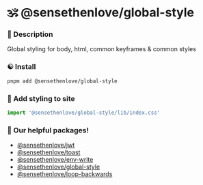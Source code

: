 # 🕉 @sensethenlove/global-style


### 🙏 Description
Global styling for body, html, common keyframes & common styles

### ☯️ Install
```bash
pnpm add @sensethenlove/global-style
```

### 💛 Add styling to site
```ts
import '@sensethenlove/global-style/lib/index.css'
```

### 💖 Our helpful packages!
* [@sensethenlove/jwt](https://www.npmjs.com/package/@sensethenlove/jwt)
* [@sensethenlove/toast](https://www.npmjs.com/package/@sensethenlove/toast)
* [@sensethenlove/env-write](https://www.npmjs.com/package/@sensethenlove/env-write)
* [@sensethenlove/global-style](https://www.npmjs.com/package/@sensethenlove/global-style)
* [@sensethenlove/loop-backwards](https://www.npmjs.com/package/@sensethenlove/loop-backwards)
